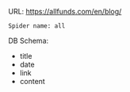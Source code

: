 URL: https://allfunds.com/en/blog/

    Spider name: all

DB Schema:
- title
- date
- link
- content

